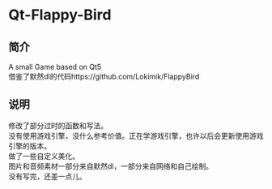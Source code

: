 # Qt-Flappy-Bird
## 简介
A small Game based on Qt5 <br> 
借鉴了默然dl的代码https://github.com/Lokimik/FlappyBird
## 说明
修改了部分过时的函数和写法。<br> 
没有使用游戏引擎，没什么参考价值。正在学游戏引擎，也许以后会更新使用游戏引擎的版本。<br> 
做了一些自定义美化。<br> 
图片和音频素材一部分来自默然dl，一部分来自网络和自己绘制。<br> 
没有写完，还差一点儿。<br> 
